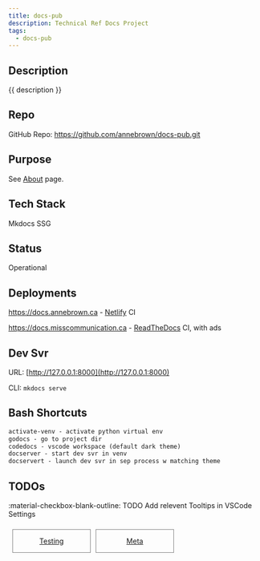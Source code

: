 ```yaml
---
title: docs-pub
description: Technical Ref Docs Project
tags:
  - docs-pub
---
```


## Description

{{ description }}

## Repo

GitHub Repo: <https://github.com/annebrown/docs-pub.git>

## Purpose

See [About](../../../about.md)  page.

## Tech Stack

Mkdocs SSG

## Status

Operational

## Deployments

<https://docs.annebrown.ca> - [Netlify](https://app.netlify.com "Official Site") CI

<https://docs.misscommunication.ca> - [ReadTheDocs](https://www.readthedocs.org) CI, with ads

## Dev Svr

URL: [http://127.0.0.1:8000](http://127.0.0.1:8000)

CLI: ```mkdocs serve```

## Bash Shortcuts

```txt
activate-venv - activate python virtual env
godocs - go to project dir
codedocs - vscode workspace (default dark theme)
docserver - start dev svr in venv
docservert - launch dev svr in sep process w matching theme
```
## TODOs

:material-checkbox-blank-outline: TODO Add relevent Tooltips in VSCode Settings


<style>
.outter-container {
  padding: 0.5rem;
  display: grid;
  grid-template-columns: 1fr 1fr 1fr; /* Fractional  */
  gap: 10px;
    /* column-gap: 10px; 
    row-gap: 20px; */
}

.item-00 {
  text-align: center;
  border: 0.25px solid gray;
}
</style>

<div class="outter-container">
    <div class="item-00 box1"><a href="testing/"><p>Testing</p></a></div>
    <div class="item-00 box1"><a href="meta/"><p>Meta</p></a></div>
</div>
